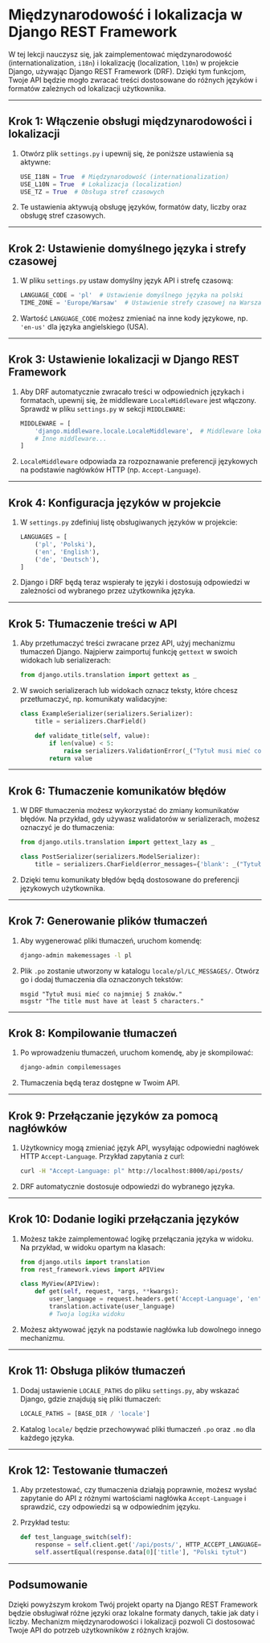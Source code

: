 # Międzynarodowość i lokalizacja w Django REST Framework

W tej lekcji nauczysz się, jak zaimplementować międzynarodowość (internationalization, `i18n`) i lokalizację (localization, `l10n`) w projekcie Django, używając Django REST Framework (DRF). Dzięki tym funkcjom, Twoje API będzie mogło zwracać treści dostosowane do różnych języków i formatów zależnych od lokalizacji użytkownika.

---

## Krok 1: Włączenie obsługi międzynarodowości i lokalizacji

1. Otwórz plik `settings.py` i upewnij się, że poniższe ustawienia są aktywne:

   ```python
   USE_I18N = True  # Międzynarodowość (internationalization)
   USE_L10N = True  # Lokalizacja (localization)
   USE_TZ = True  # Obsługa stref czasowych
   ```

2. Te ustawienia aktywują obsługę języków, formatów daty, liczby oraz obsługę stref czasowych.

---

## Krok 2: Ustawienie domyślnego języka i strefy czasowej

1. W pliku `settings.py` ustaw domyślny język API i strefę czasową:

   ```python
   LANGUAGE_CODE = 'pl'  # Ustawienie domyślnego języka na polski
   TIME_ZONE = 'Europe/Warsaw'  # Ustawienie strefy czasowej na Warszawę
   ```

2. Wartość `LANGUAGE_CODE` możesz zmieniać na inne kody językowe, np. `'en-us'` dla języka angielskiego (USA).

---

## Krok 3: Ustawienie lokalizacji w Django REST Framework

1. Aby DRF automatycznie zwracało treści w odpowiednich językach i formatach, upewnij się, że middleware `LocaleMiddleware` jest włączony. Sprawdź w pliku `settings.py` w sekcji `MIDDLEWARE`:

   ```python
   MIDDLEWARE = [
       'django.middleware.locale.LocaleMiddleware',  # Middleware lokalizacyjny
       # Inne middleware...
   ]
   ```

2. `LocaleMiddleware` odpowiada za rozpoznawanie preferencji językowych na podstawie nagłówków HTTP (np. `Accept-Language`).

---

## Krok 4: Konfiguracja języków w projekcie

1. W `settings.py` zdefiniuj listę obsługiwanych języków w projekcie:

   ```python
   LANGUAGES = [
       ('pl', 'Polski'),
       ('en', 'English'),
       ('de', 'Deutsch'),
   ]
   ```

2. Django i DRF będą teraz wspierały te języki i dostosują odpowiedzi w zależności od wybranego przez użytkownika języka.

---

## Krok 5: Tłumaczenie treści w API

1. Aby przetłumaczyć treści zwracane przez API, użyj mechanizmu tłumaczeń Django. Najpierw zaimportuj funkcję `gettext` w swoich widokach lub serializerach:

   ```python
   from django.utils.translation import gettext as _
   ```

2. W swoich serializerach lub widokach oznacz teksty, które chcesz przetłumaczyć, np. komunikaty walidacyjne:

   ```python
   class ExampleSerializer(serializers.Serializer):
       title = serializers.CharField()

       def validate_title(self, value):
           if len(value) < 5:
               raise serializers.ValidationError(_("Tytuł musi mieć co najmniej 5 znaków."))
           return value
   ```

---

## Krok 6: Tłumaczenie komunikatów błędów

1. W DRF tłumaczenia możesz wykorzystać do zmiany komunikatów błędów. Na przykład, gdy używasz walidatorów w serializerach, możesz oznaczyć je do tłumaczenia:

   ```python
   from django.utils.translation import gettext_lazy as _

   class PostSerializer(serializers.ModelSerializer):
       title = serializers.CharField(error_messages={'blank': _("Tytuł nie może być pusty.")})
   ```

2. Dzięki temu komunikaty błędów będą dostosowane do preferencji językowych użytkownika.

---

## Krok 7: Generowanie plików tłumaczeń

1. Aby wygenerować pliki tłumaczeń, uruchom komendę:

   ```bash
   django-admin makemessages -l pl
   ```

2. Plik `.po` zostanie utworzony w katalogu `locale/pl/LC_MESSAGES/`. Otwórz go i dodaj tłumaczenia dla oznaczonych tekstów:
   ```po
   msgid "Tytuł musi mieć co najmniej 5 znaków."
   msgstr "The title must have at least 5 characters."
   ```

---

## Krok 8: Kompilowanie tłumaczeń

1. Po wprowadzeniu tłumaczeń, uruchom komendę, aby je skompilować:

   ```bash
   django-admin compilemessages
   ```

2. Tłumaczenia będą teraz dostępne w Twoim API.

---

## Krok 9: Przełączanie języków za pomocą nagłówków

1. Użytkownicy mogą zmieniać język API, wysyłając odpowiedni nagłówek HTTP `Accept-Language`. Przykład zapytania z curl:

   ```bash
   curl -H "Accept-Language: pl" http://localhost:8000/api/posts/
   ```

2. DRF automatycznie dostosuje odpowiedzi do wybranego języka.

---

## Krok 10: Dodanie logiki przełączania języków

1. Możesz także zaimplementować logikę przełączania języka w widoku. Na przykład, w widoku opartym na klasach:

   ```python
   from django.utils import translation
   from rest_framework.views import APIView

   class MyView(APIView):
       def get(self, request, *args, **kwargs):
           user_language = request.headers.get('Accept-Language', 'en')
           translation.activate(user_language)
           # Twoja logika widoku
   ```

2. Możesz aktywować język na podstawie nagłówka lub dowolnego innego mechanizmu.

---

## Krok 11: Obsługa plików tłumaczeń

1. Dodaj ustawienie `LOCALE_PATHS` do pliku `settings.py`, aby wskazać Django, gdzie znajdują się pliki tłumaczeń:

   ```python
   LOCALE_PATHS = [BASE_DIR / 'locale']
   ```

2. Katalog `locale/` będzie przechowywać pliki tłumaczeń `.po` oraz `.mo` dla każdego języka.

---

## Krok 12: Testowanie tłumaczeń

1. Aby przetestować, czy tłumaczenia działają poprawnie, możesz wysłać zapytanie do API z różnymi wartościami nagłówka `Accept-Language` i sprawdzić, czy odpowiedzi są w odpowiednim języku.

2. Przykład testu:
   ```python
   def test_language_switch(self):
       response = self.client.get('/api/posts/', HTTP_ACCEPT_LANGUAGE='pl')
       self.assertEqual(response.data[0]['title'], "Polski tytuł")
   ```

---

## Podsumowanie

Dzięki powyższym krokom Twój projekt oparty na Django REST Framework będzie obsługiwał różne języki oraz lokalne formaty danych, takie jak daty i liczby. Mechanizm międzynarodowości i lokalizacji pozwoli Ci dostosować Twoje API do potrzeb użytkowników z różnych krajów.
